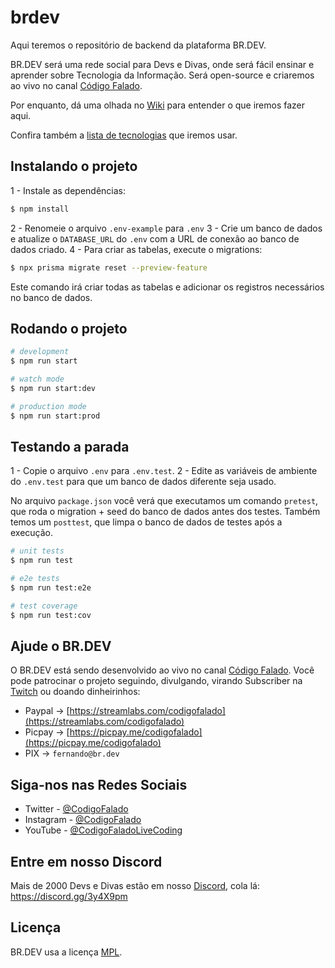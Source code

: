# brdev

Aqui teremos o repositório de backend da plataforma BR.DEV.

BR.DEV será uma rede social para Devs e Divas, onde será fácil ensinar e aprender sobre Tecnologia da Informação. Será open-source e criaremos ao vivo no canal [Código Falado](https://www.twitch.tv/codigofalado).

Por enquanto, dá uma olhada no [Wiki](https://github.com/codigofalado/brdev/wiki) para entender o que iremos fazer aqui.

Confira também a [lista de tecnologias](https://github.com/codigofalado/brdev/wiki/Tech-Stack) que iremos usar.

## Instalando o projeto

1 - Instale as dependências:

```bash
$ npm install
```

2 - Renomeie o arquivo `.env-example` para `.env`
3 - Crie um banco de dados e atualize o `DATABASE_URL` do `.env` com a URL de conexão ao banco de dados criado.
4 - Para criar as tabelas, execute o migrations:

```bash
$ npx prisma migrate reset --preview-feature
```

Este comando irá criar todas as tabelas e adicionar os registros necessários no banco de dados.

## Rodando o projeto

```bash
# development
$ npm run start

# watch mode
$ npm run start:dev

# production mode
$ npm run start:prod
```

## Testando a parada

1 - Copie o arquivo `.env` para `.env.test`.
2 - Edite as variáveis de ambiente do `.env.test` para que um banco de dados diferente seja usado.

No arquivo `package.json` você verá que executamos um comando `pretest`, que roda o migration + seed do banco de dados antes dos testes. Também temos um `posttest`, que limpa o banco de dados de testes após a execução.

```bash
# unit tests
$ npm run test

# e2e tests
$ npm run test:e2e

# test coverage
$ npm run test:cov
```

## Ajude o BR.DEV

O BR.DEV está sendo desenvolvido ao vivo no canal [Código Falado](https://www.twitch.tv/codigofalado).
Você pode patrocinar o projeto seguindo, divulgando, virando Subscriber na [Twitch](https://www.twitch.tv/codigofalado) ou doando dinheirinhos:

- Paypal -> [https://streamlabs.com/codigofalado](https://streamlabs.com/codigofalado)
- Picpay -> [https://picpay.me/codigofalado](https://picpay.me/codigofalado)
- PIX -> `fernando@br.dev`

## Siga-nos nas Redes Sociais

- Twitter - [@CodigoFalado](https://twitter.com/CodigoFalado)
- Instagram - [@CodigoFalado](https://instagram.com/CodigoFalado)
- YouTube - [@CodigoFaladoLiveCoding](https://youtube.com/CodigoFaladoLiveCoding)

## Entre em nosso Discord

Mais de 2000 Devs e Divas estão em nosso [Discord](https://discord.gg/3y4X9pm), cola lá: https://discord.gg/3y4X9pm

## Licença

BR.DEV usa a licença [MPL](LICENSE).
